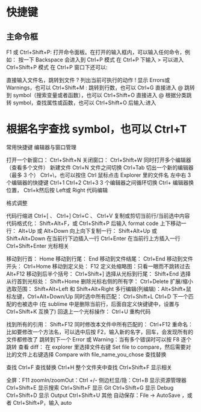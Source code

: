 # 快捷键
## 主命令框
F1 或 Ctrl+Shift+P: 打开命令面板。在打开的输入框内，可以输入任何命令，例如：
按一下 Backspace 会进入到 Ctrl+P 模式
在 Ctrl+P 下输入 > 可以进入 Ctrl+Shift+P 模式
在 Ctrl+P 窗口下还可以:

直接输入文件名，跳转到文件
? 列出当前可执行的动作
! 显示 Errors或 Warnings，也可以 Ctrl+Shift+M
: 跳转到行数，也可以 Ctrl+G 直接进入
@ 跳转到 symbol（搜索变量或者函数），也可以 Ctrl+Shift+O 直接进入
@ 根据分类跳转 symbol，查找属性或函数，也可以 Ctrl+Shift+O 后输入:进入
# 根据名字查找 symbol，也可以 Ctrl+T
常用快捷键
编辑器与窗口管理

打开一个新窗口： Ctrl+Shift+N
关闭窗口： Ctrl+Shift+W
同时打开多个编辑器（查看多个文件）
新建文件 Ctrl+N
文件之间切换 Ctrl+Tab
切出一个新的编辑器（最多 3 个） Ctrl+\，也可以按住 Ctrl 鼠标点击 Explorer 里的文件名
左中右 3 个编辑器的快捷键 Ctrl+1 Ctrl+2 Ctrl+3
3 个编辑器之间循环切换 Ctrl+
编辑器换位置， Ctrl+k然后按 Left或 Right
代码编辑

格式调整

代码行缩进 Ctrl+[ 、 Ctrl+]
Ctrl+C 、 Ctrl+V 复制或剪切当前行/当前选中内容
代码格式化： Shift+Alt+F，或 Ctrl+Shift+P 后输入 format code
上下移动一行： Alt+Up 或 Alt+Down
向上向下复制一行： Shift+Alt+Up 或 Shift+Alt+Down
在当前行下边插入一行 Ctrl+Enter
在当前行上方插入一行 Ctrl+Shift+Enter
光标相关

移动到行首： Home
移动到行尾： End
移动到文件结尾： Ctrl+End
移动到文件开头： Ctrl+Home
移动到定义处： F12
定义处缩略图：只看一眼而不跳转过去 Alt+F12
移动到后半个括号： Ctrl+Shift+]
选择从光标到行尾： Shift+End
选择从行首到光标处： Shift+Home
删除光标右侧的所有字： Ctrl+Delete
扩展/缩小选取范围： Shift+Alt+Left 和 Shift+Alt+Right
多行编辑(列编辑)：Alt+Shift+鼠标左键，Ctrl+Alt+Down/Up
同时选中所有匹配： Ctrl+Shift+L
Ctrl+D 下一个匹配的也被选中 (在 sublime 中是删除当前行，后面自定义快键键中，设置与 Ctrl+Shift+K 互换了)
回退上一个光标操作： Ctrl+U
重构代码

找到所有的引用： Shift+F12
同时修改本文件中所有匹配的： Ctrl+F12
重命名：比如要修改一个方法名，可以选中后按 F2，输入新的名字，回车，会发现所有的文件都修改了
跳转到下一个 Error 或 Warning：当有多个错误时可以按 F8 逐个跳转
查看 diff： 在 explorer 里选择文件右键 Set file to compare，然后需要对比的文件上右键选择 Compare with file_name_you_chose
查找替换

查找 Ctrl+F
查找替换 Ctrl+H
整个文件夹中查找 Ctrl+Shift+F
显示相关

全屏：F11
zoomIn/zoomOut：Ctrl +/-
侧边栏显/隐：Ctrl+B
显示资源管理器 Ctrl+Shift+E
显示搜索 Ctrl+Shift+F
显示 Git Ctrl+Shift+G
显示 Debug Ctrl+Shift+D
显示 Output Ctrl+Shift+U
其他
自动保存：File -> AutoSave ，或者 Ctrl+Shift+P，输入 auto